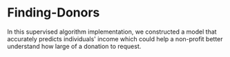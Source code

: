 # Finding-Donors
In this supervised algorithm implementation, we constructed a model that accurately predicts individuals' income which could help a non-profit better understand how large of a donation to request.
